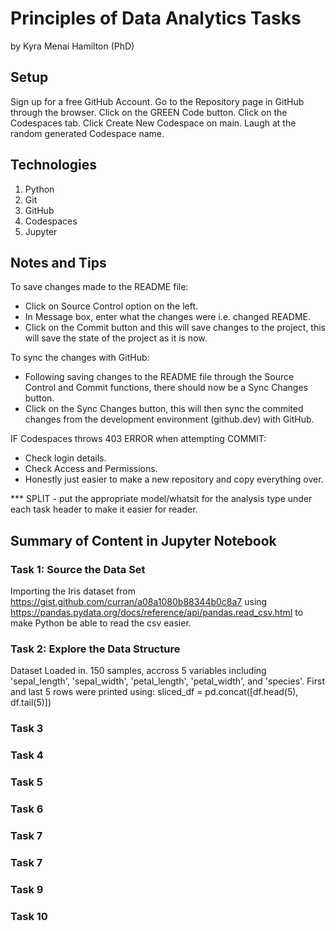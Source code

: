 # Principles of Data Analytics Tasks
by Kyra Menai Hamilton (PhD)

## Setup
Sign up for a free GitHub Account.
Go to the Repository page in GitHub through the browser.
Click on the GREEN Code button.
Click on the Codespaces tab.
Click Create New Codespace on main.
Laugh at the random generated Codespace name.

## Technologies
1. Python
2. Git
3. GitHub
4. Codespaces
5. Jupyter

## Notes and Tips
To save changes made to the README file:
- Click on Source Control option on the left.
- In Message box, enter what the changes were i.e. changed README.
- Click on the Commit button and this will save changes to the project, this will save the state of the project as it is now.

To sync the changes with GitHub:
- Following saving changes to the README file through the Source Control and Commit functions, there should now be a Sync Changes button.
- Click on the Sync Changes button, this will then sync the commited changes from the development environment (github.dev) with GitHub.

IF Codespaces throws 403 ERROR when attempting COMMIT:
- Check login details.
- Check Access and Permissions.
- Honestly just easier to make a new repository and copy everything over.

*** SPLIT - put the appropriate model/whatsit for the analysis type under each task header to make it easier for reader.

## Summary of Content in Jupyter Notebook
### Task 1: Source the Data Set
Importing the Iris dataset from https://gist.github.com/curran/a08a1080b88344b0c8a7 using https://pandas.pydata.org/docs/reference/api/pandas.read_csv.html to make Python be able to read the csv easier.
### Task 2: Explore the Data Structure
Dataset Loaded in. 150 samples, accross 5 variables including 'sepal_length', 'sepal_width', 'petal_length', 'petal_width', and 'species'.
First and last 5 rows were printed using: sliced_df = pd.concat([df.head(5), df.tail(5)])
### Task 3
### Task 4
### Task 5
### Task 6
### Task 7
### Task 7
### Task 9
### Task 10